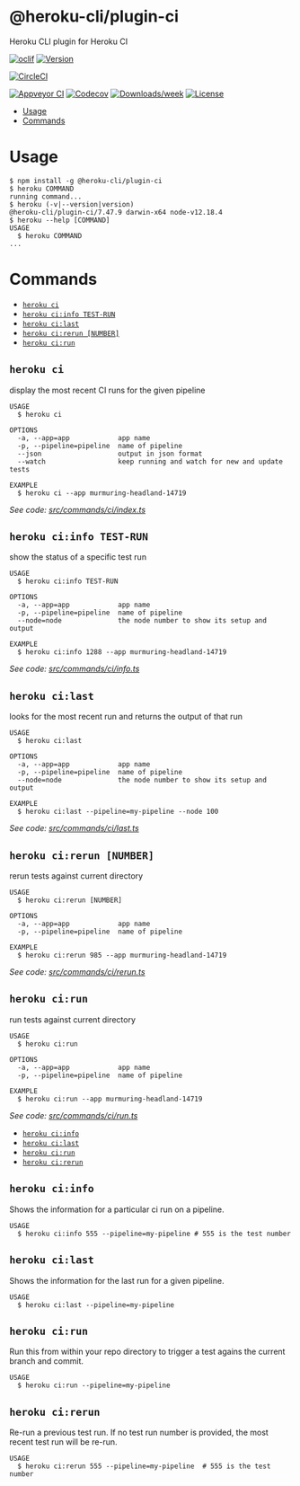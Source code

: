 @heroku-cli/plugin-ci
=====================

Heroku CLI plugin for Heroku CI

[![oclif](https://img.shields.io/badge/cli-oclif-brightgreen.svg)](https://oclif.io)
[![Version](https://img.shields.io/npm/v/@heroku-cli/plugin-ci.svg)](https://npmjs.org/package/@heroku-cli/plugin-ci)

[![CircleCI](https://circleci.com/gh/heroku/cli/tree/master.svg?style=shield)](https://circleci.com/gh/heroku/cli/tree/master)

[![Appveyor CI](https://ci.appveyor.com/api/projects/status/github/heroku/cli?branch=master&svg=true)](https://ci.appveyor.com/project/heroku/cli/branch/master)
[![Codecov](https://codecov.io/gh/heroku/cli/branch/master/graph/badge.svg)](https://codecov.io/gh/heroku/cli)
[![Downloads/week](https://img.shields.io/npm/dw/@heroku-cli/plugin-ci.svg)](https://npmjs.org/package/@heroku-cli/plugin-ci)
[![License](https://img.shields.io/npm/l/@heroku-cli/plugin-ci.svg)](https://github.com/heroku/cli/blob/master/package.json)

<!-- toc -->
* [Usage](#usage)
* [Commands](#commands)
<!-- tocstop -->
# Usage
<!-- usage -->
```sh-session
$ npm install -g @heroku-cli/plugin-ci
$ heroku COMMAND
running command...
$ heroku (-v|--version|version)
@heroku-cli/plugin-ci/7.47.9 darwin-x64 node-v12.18.4
$ heroku --help [COMMAND]
USAGE
  $ heroku COMMAND
...
```
<!-- usagestop -->
# Commands
<!-- commands -->
* [`heroku ci`](#heroku-ci)
* [`heroku ci:info TEST-RUN`](#heroku-ciinfo-test-run)
* [`heroku ci:last`](#heroku-cilast)
* [`heroku ci:rerun [NUMBER]`](#heroku-cirerun-number)
* [`heroku ci:run`](#heroku-cirun)

## `heroku ci`

display the most recent CI runs for the given pipeline

```
USAGE
  $ heroku ci

OPTIONS
  -a, --app=app            app name
  -p, --pipeline=pipeline  name of pipeline
  --json                   output in json format
  --watch                  keep running and watch for new and update tests

EXAMPLE
  $ heroku ci --app murmuring-headland-14719
```

_See code: [src/commands/ci/index.ts](https://github.com/heroku/cli/blob/v7.47.9/packages/ci/src/commands/ci/index.ts)_

## `heroku ci:info TEST-RUN`

show the status of a specific test run

```
USAGE
  $ heroku ci:info TEST-RUN

OPTIONS
  -a, --app=app            app name
  -p, --pipeline=pipeline  name of pipeline
  --node=node              the node number to show its setup and output

EXAMPLE
  $ heroku ci:info 1288 --app murmuring-headland-14719
```

_See code: [src/commands/ci/info.ts](https://github.com/heroku/cli/blob/v7.47.9/packages/ci/src/commands/ci/info.ts)_

## `heroku ci:last`

looks for the most recent run and returns the output of that run

```
USAGE
  $ heroku ci:last

OPTIONS
  -a, --app=app            app name
  -p, --pipeline=pipeline  name of pipeline
  --node=node              the node number to show its setup and output

EXAMPLE
  $ heroku ci:last --pipeline=my-pipeline --node 100
```

_See code: [src/commands/ci/last.ts](https://github.com/heroku/cli/blob/v7.47.9/packages/ci/src/commands/ci/last.ts)_

## `heroku ci:rerun [NUMBER]`

rerun tests against current directory

```
USAGE
  $ heroku ci:rerun [NUMBER]

OPTIONS
  -a, --app=app            app name
  -p, --pipeline=pipeline  name of pipeline

EXAMPLE
  $ heroku ci:rerun 985 --app murmuring-headland-14719
```

_See code: [src/commands/ci/rerun.ts](https://github.com/heroku/cli/blob/v7.47.9/packages/ci/src/commands/ci/rerun.ts)_

## `heroku ci:run`

run tests against current directory

```
USAGE
  $ heroku ci:run

OPTIONS
  -a, --app=app            app name
  -p, --pipeline=pipeline  name of pipeline

EXAMPLE
  $ heroku ci:run --app murmuring-headland-14719
```

_See code: [src/commands/ci/run.ts](https://github.com/heroku/cli/blob/v7.47.9/packages/ci/src/commands/ci/run.ts)_
<!-- commandsstop -->
* [`heroku ci:info`](#heroku-ci-info)
* [`heroku ci:last`](#heroku-ci-last)
* [`heroku ci:run`](#heroku-ci-run)
* [`heroku ci:rerun`](#heroku-ci-rerun)

## `heroku ci:info`

Shows the information for a particular ci run on a pipeline.

```
USAGE
  $ heroku ci:info 555 --pipeline=my-pipeline # 555 is the test number
```

## `heroku ci:last`

Shows the information for the last run for a given pipeline.

```
USAGE
  $ heroku ci:last --pipeline=my-pipeline
```

## `heroku ci:run`

Run this from within your repo directory to trigger a test agains the current branch and commit.

```
USAGE
  $ heroku ci:run --pipeline=my-pipeline
```

## `heroku ci:rerun`

Re-run a previous test run. If no test run number is provided, the most recent test run will be re-run.

```
USAGE
  $ heroku ci:rerun 555 --pipeline=my-pipeline  # 555 is the test number
```
